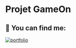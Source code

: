 # Projet GameOn

## 🔗 You can find me:

[![portfolio](https://img.shields.io/badge/online-site-000?style=social&logo=appveyor)](https://lostmart.github.io/GameOn-website-FR/starterOnly/)
